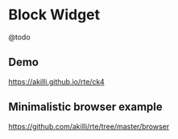 # Block Widget

@todo

## Demo

https://akilli.github.io/rte/ck4

## Minimalistic browser example

https://github.com/akilli/rte/tree/master/browser
